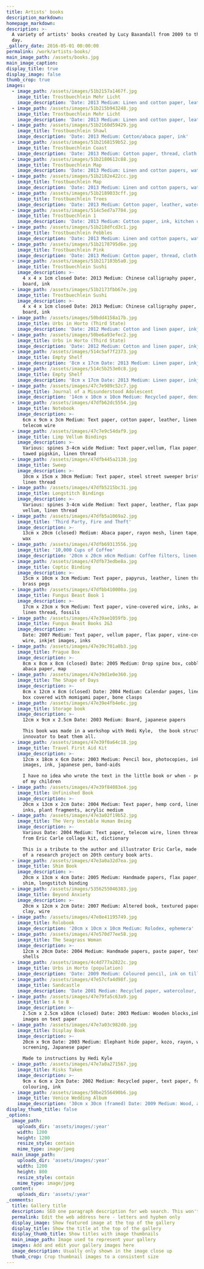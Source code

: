 ```yaml
---
title: Artists' books
description_markdown:
homepage_markdown:
description: >-
  A variety of artists' books created by Lucy Baxandall from 2009 to the present
  day.
_gallery_date: 2016-05-01 00:00:00
permalink: /work/artists-books/
main_image_path: /assets/books.jpg
main_image_caption:
display_title: true
display_image: false
thumb_crop: true
images:
  - image_path: /assets/images/51b2157a1467f.jpg
    image_title: Trostbuechlein Mehr Licht
    image_description: 'Date: 2013 Medium: Linen and cotton paper, leather, spatula'
  - image_path: /assets/images/51b215b943248.jpg
    image_title: Trostbuechlein Mehr Licht
    image_description: 'Date: 2013 Medium: Linen and cotton paper, leather, spatula'
  - image_path: /assets/images/51b2160d59429.jpg
    image_title: Trostbuechlein Shawl
    image_description: 'Date: 2013 Medium: Cotton/abaca paper, ink'
  - image_path: /assets/images/51b2168159b52.jpg
    image_title: Trostbuechlein Coast
    image_description: 'Date: 2013 Medium: Cotton paper, thread, cloth binding, spatula'
  - image_path: /assets/images/51b2180612c88.jpg
    image_title: Trostbuechlein Map
    image_description: 'Date: 2013 Medium: Linen and cotton papers, watercolour, ink, spatula'
  - image_path: /assets/images/51b2182e422cc.jpg
    image_title: Trostbuechlein Map
    image_description: 'Date: 2013 Medium: Linen and cotton papers, watercolour, ink, spatula'
  - image_path: /assets/images/51b2189033cff.jpg
    image_title: Trostbuechlein Trees
    image_description: 'Date: 2013 Medium: Cotton paper, leather, watercolour, potato masher'
  - image_path: /assets/images/514c5ed7a7704.jpg
    image_title: Trostbuechlein 1
    image_description: 'Date: 2013 Medium: Cotton paper, ink, kitchen utensil'
  - image_path: /assets/images/51b218dfcd3c1.jpg
    image_title: Trostbuechlein Pebbles
    image_description: 'Date: 2013 Medium: Linen and cotton papers, watercolour, ink, spatula'
  - image_path: /assets/images/51b2178795d6e.jpg
    image_title: Trostbuechlein Pink
    image_description: 'Date: 2013 Medium: Cotton paper, thread, cloth binding, spatula'
  - image_path: /assets/images/51b217103b5a0.jpg
    image_title: Trostbuechlein Sushi
    image_description: >-
      4 x 4 x 1cm closed Date: 2013 Medium: Chinese calligraphy paper, momigami,
      board, ink
  - image_path: /assets/images/51b2173fbb67e.jpg
    image_title: Trostbuechlein Sushi
    image_description: >-
      4 x 4 x 1cm closed Date: 2013 Medium: Chinese calligraphy paper, momigami,
      board, ink
  - image_path: /assets/images/50bdd4158a17b.jpg
    image_title: Urbs in Horto (Third State)
    image_description: 'Date: 2012 Medium: Cotton and linen paper, inkjet images, ink'
  - image_path: /assets/images/50be6a93efec2.jpg
    image_title: Urbs in Horto (Third State)
    image_description: 'Date: 2012 Medium: Cotton and linen paper, inkjet images, ink'
  - image_path: /assets/images/514c5af7f2373.jpg
    image_title: Empty Shelf
    image_description: '8cm x 17cm Date: 2013 Medium: Linen paper, inkjet print, ink'
  - image_path: /assets/images/514c5b253e0c8.jpg
    image_title: Empty Shelf
    image_description: '8cm x 17cm Date: 2013 Medium: Linen paper, inkjet print, ink'
  - image_path: /assets/images/47c7e989c52c7.jpg
    image_title: Journal of a Misunderstood Adolescent
    image_description: '14cm x 10cm x 10cm Medium: Recycled paper, denim, leather, linen thread'
  - image_path: /assets/images/47dfb62dc5554.jpg
    image_title: Notebook
    image_description: >-
      6cm x 9cm x 3cm Medium: Text paper, cotton paper, leather, linen thread,
      telecom wire
  - image_path: /assets/images/47c7e9c54daf9.jpg
    image_title: Limp Vellum Bindings
    image_description: >-
      Various: spines 3-4cm wide Medium: Text paper,vellum, flax paper, alum
      tawed pigskin, linen thread
  - image_path: /assets/images/47dfb445a2138.jpg
    image_title: Sweep
    image_description: >-
      10cm x 15cm x 30cm Medium: Text paper, steel street sweeper bristles,
      linen thread
  - image_path: /assets/images/47dfb5215bc31.jpg
    image_title: Longstitch Bindings
    image_description: >-
      Various: spines 3-4cm wide Medium: Text paper, leather, flax paper,
      vellum, linen thread
  - image_path: /assets/images/47dfb5a1069a2.jpg
    image_title: 'Third Party, Fire and Theft'
    image_description: >-
      13cm x 20cm (closed) Medium: Abaca paper, rayon mesh, linen tape, inks,
      wax
  - image_path: /assets/images/47dfb69313556.jpg
    image_title: '10,000 Cups of Coffee'
    image_description: '20cm x 20cm x6cm Medium: Coffee filters, linen thread, ink'
  - image_path: /assets/images/47dfb73edbe8a.jpg
    image_title: Coptic Binding
    image_description: >-
      15cm x 10cm x 3cm Medium: Text paper, papyrus, leather, linen thread,
      brass pegs
  - image_path: /assets/images/47dfbb410000a.jpg
    image_title: Fungus Beast Book 1
    image_description: >-
      17cm x 23cm x 9cm Medium: Text paper, vine-covered wire, inks, acrylic,
      linen thread, fossils
  - image_path: /assets/images/47e39ae1059fb.jpg
    image_title: Fungus Beast Books 2&3
    image_description: >-
      Date: 2007 Medium: Text paper, vellum paper, flax paper, vine-covered
      wire, inkjet images, inks
  - image_path: /assets/images/47e39c701a0b3.jpg
    image_title: Prague Box
    image_description: >-
      8cm x 8cm x 8cm (closed) Date: 2005 Medium: Drop spine box, cobblestone,
      abaca paper, map
  - image_path: /assets/images/47e39d1e0e360.jpg
    image_title: The Shape of Days
    image_description: >-
      8cm x 12cm x 8cm (closed) Date: 2004 Medium: Calendar pages, linen thread,
      box covered with momigami paper, bone clasps
  - image_path: /assets/images/47e39e4fb4e6c.jpg
    image_title: Storage book
    image_description: >-
      12cm x 9cm x 2.5cm Date: 2003 Medium: Board, japanese papers

      This book was made in a workshop with Hedi Kyle,  the book structure
      innovator to beat them all.
  - image_path: /assets/images/47e39f0a64c18.jpg
    image_title: Travel First Aid Kit
    image_description: >-
      12cm x 18cm x 6cm Date: 2003 Medium: Pencil box, photocopies, inkjet
      images, ink, japanese pen, band-aids

      I have no idea who wrote the text in the little book or when - perhaps one
      of my children
  - image_path: /assets/images/47e39f84083e4.jpg
    image_title: Unfinished Book
    image_description: >-
      20cm x 13cm x 2cm Date: 2004 Medium: Text paper, hemp cord, linen thread,
      inks, plant fragments, acrylic medium
  - image_path: /assets/images/47e3a02f19b52.jpg
    image_title: The Very Unstable Human Being
    image_description: >-
      Various Date: 2004 Medium: Text paper, telecom wire, linen thread, papers
      from Eric Carle collage kit, dictionary

      This is a tribute to the author and illustrator Eric Carle, made as part
      of a research project on 20th century book arts.
  - image_path: /assets/images/47e3a0a32d7ea.jpg
    image_title: Shim Book
    image_description: >-
      20cm x 13cm x 4cm Date: 2005 Medium: Handmade papers, flax paper, wooden
      shim, longstitch binding
  - image_path: /assets/images/5356255046383.jpg
    image_title: Beyond Anxiety
    image_description: >-
      20cm x 12cm x 2cm Date: 2007 Medium: Altered book, textured paper, polymer
      clay, wire
  - image_path: /assets/images/47e8e41195749.jpg
    image_title: Rolobook
    image_description: '20cm x 10cm x 10cm Medium: Rolodex, ephemera'
  - image_path: /assets/images/47e570d77ee58.jpg
    image_title: The Seagrass Woman
    image_description: >-
      12cm x 20cm Date: 2004 Medium: Handmade papers, paste paper, text, wire,
      shells
  - image_path: /assets/images/4c4d777a2822c.jpg
    image_title: Urbs in Horto (population)
    image_description: 'Date: 2009 Medium: Coloured pencil, ink on till roll'
  - image_path: /assets/images/47e57cfa4d98f.jpg
    image_title: Sandcastle
    image_description: 'Date 2001 Medium: Recycled paper, watercolour, wood, text'
  - image_path: /assets/images/47e79fa5c63a9.jpg
    image_title: A to B
    image_description: >-
      2.5cm x 2.5cm x10cm (closed) Date: 2003 Medium: Wooden blocks,inkjet
      images on text paper
  - image_path: /assets/images/47e7a03c982d0.jpg
    image_title: Display Book
    image_description: >-
      20cm x 9cm Date: 2003 Medium: Elephant hide paper, kozo, rayon, window
      screening, Japanese paper

      Made to instructions by Hedi Kyle
  - image_path: /assets/images/47e7a0a271567.jpg
    image_title: Risks Taken
    image_description: >-
      9cm x 6cm x 2cm Date: 2002 Medium: Recycled paper, text paper, food
      colouring, ink
  - image_path: /assets/images/50be2556490b6.jpg
    image_title: Venice Wedding Album
    image_description: '30cm x 30cm (framed) Date: 2009 Medium: Wood, acrylic, brass, paper'
display_thumb_title: false
_options:
  image_path:
    uploads_dir: 'assets/images/:year'
    width: 1200
    height: 1200
    resize_style: contain
    mime_type: image/jpeg
  main_image_path:
    uploads_dir: 'assets/images/:year'
    width: 1200
    height: 800
    resize_style: contain
    mime_type: image/jpeg
  content:
    uploads_dir: 'assets/:year'
_comments:
  title: Gallery title
  description: SEO one paragraph description for web search. This won't appear in your page
  permalink: Edit the web address here - letters and hyphen only
  display_image: Show featured image at the top of the gallery
  display_title: Show the title at the top of the gallery
  display_thumb_title: Show titles with image thumbnails
  main_image_path: Image used to represent your gallery
  images: Add and edit your gallery images here
  image_description: Usually only shown in the image close up
  thumb_crop: Crop thumbnail images to a consistent size
---
```

